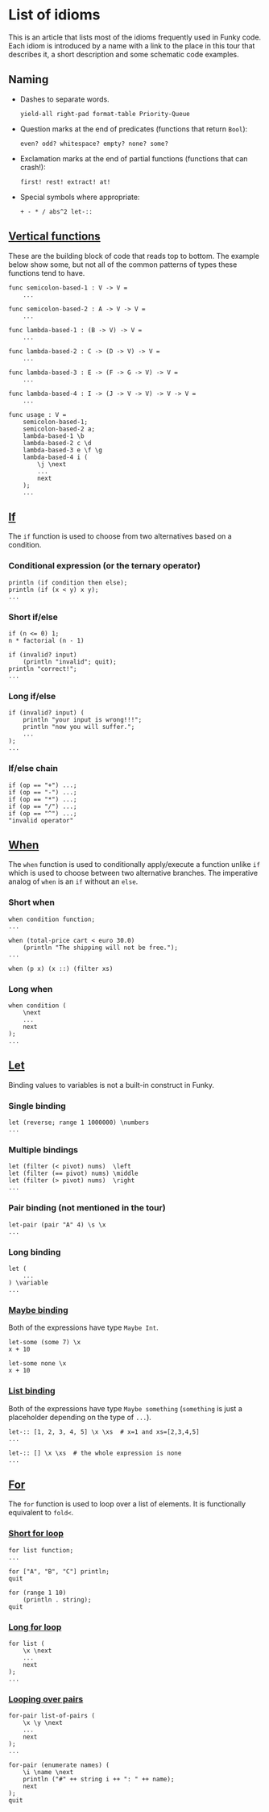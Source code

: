 # List of idioms

This is an article that lists most of the idioms frequently used in Funky code. Each idiom is introduced by a name with a link to the place in this tour that describes it, a short description and some schematic code examples.

## Naming

- Dashes to separate words.
  ```funky
  yield-all right-pad format-table Priority-Queue
  ```
- Question marks at the end of predicates (functions that return `Bool`):
  ```funky
  even? odd? whitespace? empty? none? some?
  ```
- Exclamation marks at the end of partial functions (functions that can crash!):
  ```funky
  first! rest! extract! at!
  ```
- Special symbols where appropriate:
  ```funky
  + - * / abs^2 let-::
  ```

## [Vertical functions](1-4-semicolons-and-lambdas.md)

These are the building block of code that reads top to bottom. The example below show some, but not all of the common patterns of types these functions tend to have.

```funky
func semicolon-based-1 : V -> V =
    ...

func semicolon-based-2 : A -> V -> V =
    ...

func lambda-based-1 : (B -> V) -> V =
    ...

func lambda-based-2 : C -> (D -> V) -> V =
    ...

func lambda-based-3 : E -> (F -> G -> V) -> V =
    ...

func lambda-based-4 : I -> (J -> V -> V) -> V -> V =
    ...

func usage : V =
    semicolon-based-1;
    semicolon-based-2 a;
    lambda-based-1 \b
    lambda-based-2 c \d
    lambda-based-3 e \f \g
    lambda-based-4 i (
        \j \next
        ...
        next
    );
    ...
```

## [If](1-4-semicolons-and-lambdas.md#the-if-function)

The `if` function is used to choose from two alternatives based on a condition.

### Conditional expression (or the ternary operator)

```funky
println (if condition then else);
println (if (x < y) x y);
...
```

### Short if/else

```funky
if (n <= 0) 1;
n * factorial (n - 1)
```

```funky
if (invalid? input)
    (println "invalid"; quit);
println "correct!";
...
```

### Long if/else

```funky
if (invalid? input) (
    println "your input is wrong!!!";
    println "now you will suffer.";
    ...
);
...
```

### If/else chain

```funky
if (op == "+") ...;
if (op == "-") ...;
if (op == "*") ...;
if (op == "/") ...;
if (op == "^") ...;
"invalid operator"
```

## [When](3-2-yield-it-all.md#the-when-function)

The `when` function is used to conditionally apply/execute a function unlike `if` which is used to choose between two alternative branches. The imperative analog of `when` is an `if` without an `else`.

### Short when

```funky
when condition function;
...
```

```funky
when (total-price cart < euro 30.0)
    (println "The shipping will not be free.");
...
```

```funky
when (p x) (x ::) (filter xs)
```

### Long when

```funky
when condition (
    \next
    ...
    next
);
...
```

## [Let](1-4-semicolons-and-lambdas.md#the-let-function)

Binding values to variables is not a built-in construct in Funky.

### Single binding

```funky
let (reverse; range 1 1000000) \numbers
...
```

### Multiple bindings

```funky
let (filter (< pivot) nums)  \left
let (filter (== pivot) nums) \middle
let (filter (> pivot) nums)  \right
...
```

### Pair binding (not mentioned in the tour)

```funky
let-pair (pair "A" 4) \s \x
...
```

### Long binding

```funky
let (
    ...
) \variable
...
```

### [Maybe binding](3-4-on-being-exceptional.md)

Both of the expressions have type `Maybe Int`.

```funky
let-some (some 7) \x
x + 10
```

```funky
let-some none \x
x + 10
```

### [List binding](3-4-on-being-exceptional.md)

Both of the expressions have type `Maybe something` (`something` is just a placeholder depending on the type of `...`).

```funky
let-:: [1, 2, 3, 4, 5] \x \xs  # x=1 and xs=[2,3,4,5]
...
```

```funky
let-:: [] \x \xs  # the whole expression is none
...
```

## [For](3-1-for-loop-is-a-function.md)

The `for` function is used to loop over a list of elements. It is functionally equivalent to `fold<`.

### [Short for loop](3-1-for-loop-is-a-function.md#how-to-print-a-list-meet-the-for-loop)

```funky
for list function;
...
```

```funky
for ["A", "B", "C"] println;
quit
```

```funky
for (range 1 10)
    (println . string);
quit
```

### [Long for loop](3-1-for-loop-is-a-function.md#how-to-put-more-things-in-a-body)

```funky
for list (
    \x \next
    ...
    next
);
...
```

### [Looping over pairs](3-2-yield-it-all.md#formatting-lists)

```funky
for-pair list-of-pairs (
    \x \y \next
    ...
    next
);
...
```

```funky
for-pair (enumerate names) (
    \i \name \next
    println ("#" ++ string i ++ ": " ++ name);
    next
);
quit
```
